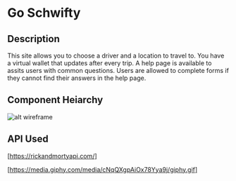 # Go Schwifty

## Description
This site allows you to choose a driver and a location to travel to.
You have a virtual wallet that updates after every trip.
A help page is available to assits users with common questions.
Users are allowed to complete forms if they cannot find their answers in the help page.


## Component Heiarchy
![alt wireframe](https://i.imgur.com/ZTGDKHF.png)

## API Used
[https://rickandmortyapi.com/]

[https://media.giphy.com/media/cNqQXgpAiOx78Yya9j/giphy.gif]

